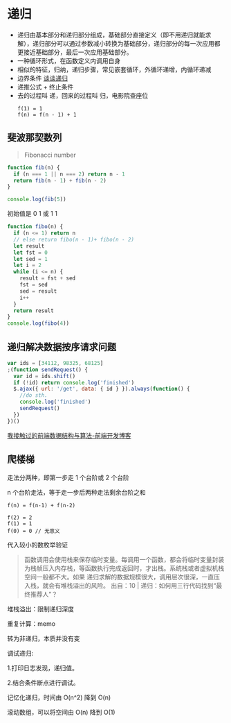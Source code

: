 # 递归

- 递归由基本部分和递归部分组成，基础部分直接定义（即不用递归就能求解），递归部分可以通过参数减小转换为基础部分，递归部分的每一次应用都更接近基础部分，最后一次应用基础部分。
- 一种循环形式，在函数定义内调用自身
- 相似的特征，归纳，递归步骤，常见嵌套循环，外循环递增，内循环递减
- 边界条件
  [谈谈递归](http://io.upyun.com/2016/04/05/recursion/)
- 递推公式 + 终止条件
- 去的过程叫 递，回来的过程叫 归，电影院查座位
  ```
  f(1) = 1
  f(n) = f(n - 1) + 1
  ```

## 斐波那契数列

> Fibonacci number

```js
function fib(n) {
  if (n === 1 || n === 2) return n - 1
  return fib(n - 1) + fib(n - 2)
}

console.log(fib(5))
```

初始值是 0 1 或 1 1

```js
function fibo(n) {
  if (n <= 1) return n
  // else return fibo(n - 1)+ fibo(n - 2)
  let result
  let fst = 0
  let sed = 1
  let i = 2
  while (i <= n) {
    result = fst + sed
    fst = sed
    sed = result
    i++
  }
  return result
}
console.log(fibo(4))
```

## 递归解决数据按序请求问题

```js
var ids = [34112, 98325, 68125]
;(function sendRequest() {
  var id = ids.shift()
  if (!id) return console.log('finished')
  $.ajax({ url: '/get', data: { id } }).always(function() {
    //do sth.
    console.log('finished')
    sendRequest()
  })
})()
```

[我接触过的前端数据结构与算法-前端开发博客](http://caibaojian.com/data-structures-and-algorithms.html)

## 爬楼梯

走法分两种，即第一步走 1 个台阶或 2 个台阶

n 个台阶走法，等于走一步后两种走法剩余台阶之和

```
f(n) = f(n-1) + f(n-2)

f(2) = 2
f(1) = 1
f(0) = 0 // 无意义
```

代入较小的数枚举验证

> 函数调用会使用栈来保存临时变量。每调用一个函数，都会将临时变量封装 为栈帧压入内存栈，等函数执行完成返回时，才出栈。系统栈或者虚拟机栈空间一般都不大。如果
> 递归求解的数据规模很大，调用层次很深，一直压入栈，就会有堆栈溢出的风险。
> 出自：10 | 递归：如何用三行代码找到“最终推荐人”？

堆栈溢出：限制递归深度

重复计算：memo

转为非递归，本质并没有变

调试递归:

1.打印日志发现，递归值。

2.结合条件断点进行调试。

记忆化递归，时间由 O(n^2) 降到 O(n)

滚动数组，可以将空间由 O(n) 降到 O(1)


